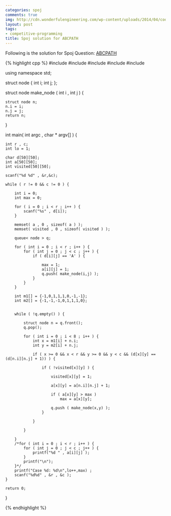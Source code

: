 ```yaml
---
categories: spoj
comments: true
img: http://cdn.wonderfulengineering.com/wp-content/uploads/2014/04/code-wallpaper-6.png
layout: post
tags:
- competitive-programming
title: Spoj solution for ABCPATH
---
```


Following is the solution for Spoj Question: [ABCPATH](http://www.spoj.com/problems/ABCPATH/)

{% highlight cpp %}
#include <iostream>
#include <cstdio>
#include <queue>
#include <cstdlib>
#include <cstring>

using namespace std;

struct node {
	int i;
	int j;
};

struct node make_node ( int i , int j ) {

	struct node n;
	n.i = i;
	n.j = j;
	return n;
}


int main( int argc , char * argv[] ) {

	int r , c;
	int lo = 1;
		
	char d[50][50];
	int a[50][50];
	int visited[50][50];

	scanf("%d %d" , &r,&c);

	while ( r != 0 && c != 0 ) {

		int i = 0;
		int max = 0;

		for ( i = 0 ; i < r ; i++ ) {
			scanf("%s" , d[i]);
		}

		memset( a , 0 , sizeof( a ) );
		memset( visited , 0 , sizeof( visited ) );

		queue< node > q;

		for ( int i = 0 ; i < r ; i++ ) {
			for ( int j = 0 ; j < c ; j++ ) {
				if ( d[i][j] == 'A' ) {

					max = 1;
					a[i][j] = 1;
					q.push( make_node(i,j) );
				}
			}
		}

		int m1[] = {-1,0,1,1,1,0,-1,-1};
		int m2[] = {-1,-1,-1,0,1,1,1,0};


		while ( !q.empty() ) {

			struct node n = q.front();
			q.pop();

			for ( int i = 0 ; i < 8 ; i++ ) {
				int x = m1[i] + n.i;
				int y = m2[i] + n.j;

				if ( x >= 0 && x < r && y >= 0 && y < c && (d[x][y] == (d[n.i][n.j] + 1)) ) {

					if ( !visited[x][y] ) {

						visited[x][y] = 1;

						a[x][y] = a[n.i][n.j] + 1;

						if ( a[x][y] > max )
							max = a[x][y];

						q.push ( make_node(x,y) );
					}

				}

			}

		}
		/*for ( int i = 0 ; i < r ; i++ ) {
			for ( int j = 0 ; j < c ; j++ ) {
				printf("%d " , a[i][j] );
			}
			printf("\n");
		}*/
		printf("Case %d: %d\n",lo++,max) ;
		scanf("%d%d" , &r , &c );
	}

	return 0;
}

{% endhighlight %}